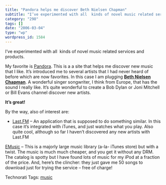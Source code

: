 ```yaml
---
title: "Pandora helps me discover Beth Nielsen Chapman"
subtitle: "I’ve experimented with all  kinds of novel music related services and products."
category: "298"
tags: []
date: "2006-03-04"
type: "wp"
wordpress_id: 1584
---
```

I’ve experimented with all  kinds of novel music related services and products. 

My favorite is [Pandora](http://www.pandora.com/). This is a a site that helps me discover new music that I like. It’s introduced me to several artists that I had never heard of before which are now favorites. In this case I am plugging **[Beth Nielsen Chapman](http://bethnielsenchapman.com/)**. A wonderful singer songwriter, I think from Europe, that has the sound I really like. It’s quite wonderful to create a Bob Dylan or Joni Mitchell or Bill Evans channel discover new artists. 

**It’s great!**

By the way, also of interest are: 

- [Last.FM](http://Last.FM) – An application that is supposed to do something similar. In this case it’s integrated with iTunes, and just watches what you play. Also quite cool, although so far I haven’t discovered any new artists with Last.FM

[EMusic](http://www.emusic.com/) – This is a majorly large music library (a-la- iTunes store) but with a twist. The music is much much cheaper, and you get it without any DRM. The catalog is spotty but I have found lots of music for my iPod at a fraction of the price. And, here’s the clincher: they just gave me 50 songs to download just for trying the service – free of charge!

Technorati Tags: [music](http://www.technorati.com/tag/music)